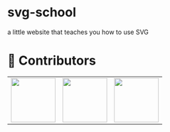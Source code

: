 # svg-school
a little website that teaches you how to use SVG

# 👥 Contributors
<table>
    <tr>
        <td>
            <a href="https://github.com/FlorianFe">
                <img width="100" src="https://avatars.githubusercontent.com/u/19766850?v=4">
            </a>
        </td>
        <td>
            <a href="https://github.com/TobiObeck">
                <img width="100" src="https://avatars.githubusercontent.com/u/13554426?v=4">
            </a>
        </td>
        <td>
            <a href="https://github.com/mankinskin">
                <img width="100" src="https://avatars.githubusercontent.com/u/20745737?v=4">
            </a>
        </td>
    </tr>
</table>
